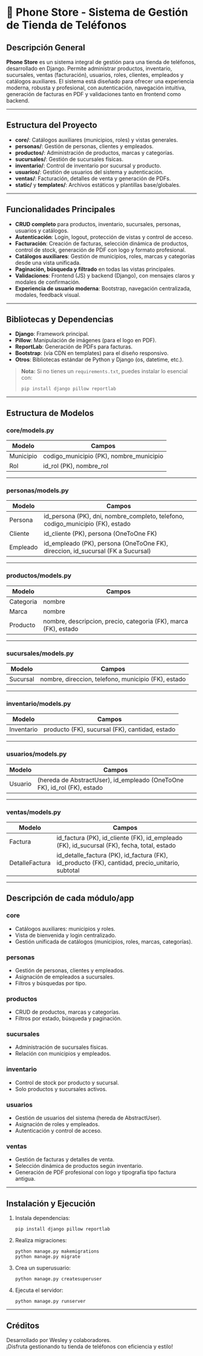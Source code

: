 # 📱 Phone Store - Sistema de Gestión de Tienda de Teléfonos

## Descripción General

**Phone Store** es un sistema integral de gestión para una tienda de teléfonos, desarrollado en Django. Permite administrar productos, inventario, sucursales, ventas (facturación), usuarios, roles, clientes, empleados y catálogos auxiliares. El sistema está diseñado para ofrecer una experiencia moderna, robusta y profesional, con autenticación, navegación intuitiva, generación de facturas en PDF y validaciones tanto en frontend como backend.

---

## Estructura del Proyecto

- **core/**: Catálogos auxiliares (municipios, roles) y vistas generales.
- **personas/**: Gestión de personas, clientes y empleados.
- **productos/**: Administración de productos, marcas y categorías.
- **sucursales/**: Gestión de sucursales físicas.
- **inventario/**: Control de inventario por sucursal y producto.
- **usuarios/**: Gestión de usuarios del sistema y autenticación.
- **ventas/**: Facturación, detalles de venta y generación de PDFs.
- **static/** y **templates/**: Archivos estáticos y plantillas base/globales.

---

## Funcionalidades Principales

- **CRUD completo** para productos, inventario, sucursales, personas, usuarios y catálogos.
- **Autenticación**: Login, logout, protección de vistas y control de acceso.
- **Facturación**: Creación de facturas, selección dinámica de productos, control de stock, generación de PDF con logo y formato profesional.
- **Catálogos auxiliares**: Gestión de municipios, roles, marcas y categorías desde una vista unificada.
- **Paginación, búsqueda y filtrado** en todas las vistas principales.
- **Validaciones**: Frontend (JS) y backend (Django), con mensajes claros y modales de confirmación.
- **Experiencia de usuario moderna**: Bootstrap, navegación centralizada, modales, feedback visual.

---

## Bibliotecas y Dependencias

- **Django**: Framework principal.
- **Pillow**: Manipulación de imágenes (para el logo en PDF).
- **ReportLab**: Generación de PDFs para facturas.
- **Bootstrap**: (vía CDN en templates) para el diseño responsivo.
- **Otros**: Bibliotecas estándar de Python y Django (os, datetime, etc.).

> **Nota:** Si no tienes un `requirements.txt`, puedes instalar lo esencial con:
> ```
> pip install django pillow reportlab
> ```

---

## Estructura de Modelos

### core/models.py

| Modelo     | Campos                                                                 |
|------------|------------------------------------------------------------------------|
| Municipio  | codigo_municipio (PK), nombre_municipio                                |
| Rol        | id_rol (PK), nombre_rol                                                |

---

### personas/models.py

| Modelo   | Campos                                                                                       |
|----------|----------------------------------------------------------------------------------------------|
| Persona  | id_persona (PK), dni, nombre_completo, telefono, codigo_municipio (FK), estado               |
| Cliente  | id_cliente (PK), persona (OneToOne FK)                                                       |
| Empleado | id_empleado (PK), persona (OneToOne FK), direccion, id_sucursal (FK a Sucursal)              |

---

### productos/models.py

| Modelo    | Campos                                                                                      |
|-----------|---------------------------------------------------------------------------------------------|
| Categoria | nombre                                                                                      |
| Marca     | nombre                                                                                      |
| Producto  | nombre, descripcion, precio, categoria (FK), marca (FK), estado                             |

---

### sucursales/models.py

| Modelo    | Campos                                                                                      |
|-----------|---------------------------------------------------------------------------------------------|
| Sucursal  | nombre, direccion, telefono, municipio (FK), estado                                         |

---

### inventario/models.py

| Modelo     | Campos                                                                                     |
|------------|--------------------------------------------------------------------------------------------|
| Inventario | producto (FK), sucursal (FK), cantidad, estado                                             |

---

### usuarios/models.py

| Modelo   | Campos                                                                                       |
|----------|----------------------------------------------------------------------------------------------|
| Usuario  | (hereda de AbstractUser), id_empleado (OneToOne FK), id_rol (FK), estado                     |

---

### ventas/models.py

| Modelo         | Campos                                                                                 |
|----------------|----------------------------------------------------------------------------------------|
| Factura        | id_factura (PK), id_cliente (FK), id_empleado (FK), id_sucursal (FK), fecha, total, estado |
| DetalleFactura | id_detalle_factura (PK), id_factura (FK), id_producto (FK), cantidad, precio_unitario, subtotal |

---

## Descripción de cada módulo/app

### core
- Catálogos auxiliares: municipios y roles.
- Vista de bienvenida y login centralizado.
- Gestión unificada de catálogos (municipios, roles, marcas, categorías).

### personas
- Gestión de personas, clientes y empleados.
- Asignación de empleados a sucursales.
- Filtros y búsquedas por tipo.

### productos
- CRUD de productos, marcas y categorías.
- Filtros por estado, búsqueda y paginación.

### sucursales
- Administración de sucursales físicas.
- Relación con municipios y empleados.

### inventario
- Control de stock por producto y sucursal.
- Solo productos y sucursales activos.

### usuarios
- Gestión de usuarios del sistema (hereda de AbstractUser).
- Asignación de roles y empleados.
- Autenticación y control de acceso.

### ventas
- Gestión de facturas y detalles de venta.
- Selección dinámica de productos según inventario.
- Generación de PDF profesional con logo y tipografía tipo factura antigua.

---

## Instalación y Ejecución

1. Instala dependencias:
   ```
   pip install django pillow reportlab
   ```
2. Realiza migraciones:
   ```
   python manage.py makemigrations
   python manage.py migrate
   ```
3. Crea un superusuario:
   ```
   python manage.py createsuperuser
   ```
4. Ejecuta el servidor:
   ```
   python manage.py runserver
   ```

---

## Créditos

Desarrollado por Wesley y colaboradores.  
¡Disfruta gestionando tu tienda de teléfonos con eficiencia y estilo! 